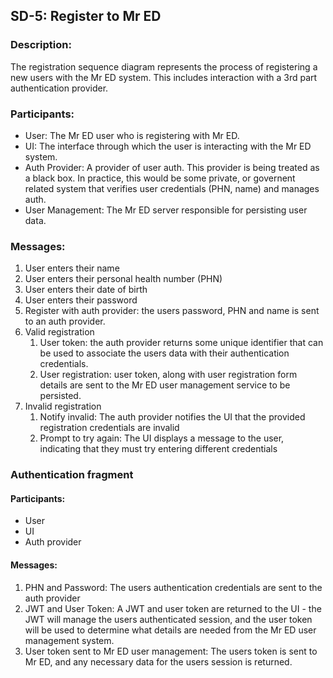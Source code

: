 ## SD-5: Register to Mr ED

### Description:
The registration sequence diagram represents the process of registering a new users with the Mr ED system.  This includes interaction with a 3rd part authentication provider.

### Participants:
- User: The Mr ED user who is registering with Mr ED.
- UI: The interface through which the user is interacting with the Mr ED system.
- Auth Provider: A provider of user auth. This provider is being treated as a black box. In practice, this would be some private, or governent related system that verifies user credentials (PHN, name) and manages auth.
- User Management: The Mr ED server responsible for persisting user data. 

### Messages:
1. User enters their name
2. User enters their personal health number (PHN)
3. User enters their date of birth
4. User enters their password
5. Register with auth provider: the users password, PHN and name is sent to an auth provider.
6. Valid registration
    1. User token: the auth provider returns some unique identifier that can be used to associate the users data with their authentication credentials.
    2. User registration: user token, along with user registration form details are sent to the Mr ED user management service to be persisted.
6. Invalid registration
    1. Notify invalid: The auth provider notifies the UI that the provided registration credentials are invalid
    2. Prompt to try again: The UI displays a message to the user, indicating that they must try entering different credentials

### Authentication fragment

#### Participants:
- User
- UI
- Auth provider

#### Messages:
1. PHN and Password: The users authentication credentials are sent to the auth provider
2. JWT and User Token: A JWT and user token are returned to the UI - the JWT will manage the users authenticated session, and the user token will be used to determine what details are needed from the Mr ED user management system.
3. User token sent to Mr ED user management: The users token is sent to Mr ED, and any necessary data for the users session is returned.
